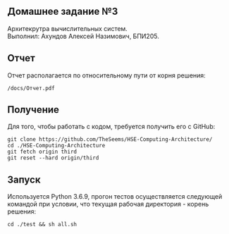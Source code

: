 ## Домашнее задание №3
Архитекрутра вычислительных систем.  
Выполнил: Ахундов Алексей Назимович, БПИ205.

## Отчет
Отчет располагается по относительному пути от корня решения:
```text
/docs/Отчет.pdf
```

## Получение
Для того, чтобы работать с кодом, требуется получить его с GitHub:
```shell
git clone https://github.com/TheSeems/HSE-Computing-Architecture/
cd ./HSE-Computing-Architecture
git fetch origin third
git reset --hard origin/third
```

## Запуск
Используется Python 3.6.9, прогон тестов осуществляется следующей командой при условии, что текущая рабочая директория - корень решения:
```shell
cd ./test && sh all.sh
```
